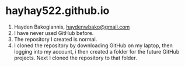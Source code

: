 # hayhay522.github.io
1. Hayden Bakogiannis, haydenwbako@gmail.com
2. I have never used GitHub before.
3. The repository I created is normal.
4. I cloned the repository by downloading GitHub on my laptop, then logging into my account, i then created a folder for the future GitHub projects. Next I cloned the repository to that folder.